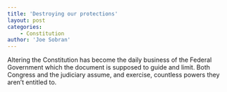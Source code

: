 ```yaml
---
title: 'Destroying our protections'
layout: post
categories:
    - Constitution
author: 'Joe Sobran'
---
```


Altering the Constitution has become the daily business of the Federal Government which the document is supposed to guide and limit. Both Congress and the judiciary assume, and exercise, countless powers they aren’t entitled to.